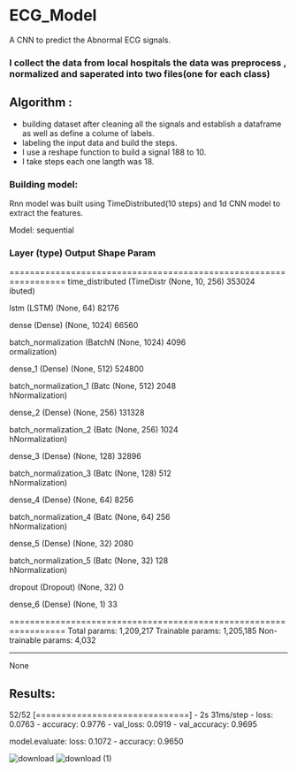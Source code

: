 # ECG_Model
A CNN to predict the Abnormal ECG signals.
### I collect the data from local hospitals the data was preprocess , normalized and saperated into two files(one for each class) 
## Algorithm :
- building dataset after cleaning all the signals and establish a dataframe as well as define a colume of labels.
- labeling the input data and build the steps.
- I use a reshape function to build a signal 188 to 10.
- I take steps each one langth was 18.
### Building model:
Rnn model was built using TimeDistributed(10 steps) and 1d CNN model to extract the features.

Model: sequential
### Layer (type)                Output Shape              Param   
=================================================================
 time_distributed (TimeDistr  (None, 10, 256)          353024    
 ibuted)                                                         
                                                                 
 lstm (LSTM)                 (None, 64)                82176     
                                                                 
 dense (Dense)               (None, 1024)              66560     
                                                                 
 batch_normalization (BatchN  (None, 1024)             4096      
 ormalization)                                                   
                                                                 
 dense_1 (Dense)             (None, 512)               524800    
                                                                 
 batch_normalization_1 (Batc  (None, 512)              2048      
 hNormalization)                                                 
                                                                 
 dense_2 (Dense)             (None, 256)               131328    
                                                                 
 batch_normalization_2 (Batc  (None, 256)              1024      
 hNormalization)                                                 
                                                                 
 dense_3 (Dense)             (None, 128)               32896     
                                                                 
 batch_normalization_3 (Batc  (None, 128)              512       
 hNormalization)                                                 
                                                                 
 dense_4 (Dense)             (None, 64)                8256      
                                                                 
 batch_normalization_4 (Batc  (None, 64)               256       
 hNormalization)                                                 
                                                                 
 dense_5 (Dense)             (None, 32)                2080      
                                                                 
 batch_normalization_5 (Batc  (None, 32)               128       
 hNormalization)                                                 
                                                                 
 dropout (Dropout)           (None, 32)                0         
                                                                 
 dense_6 (Dense)             (None, 1)                 33        
                                                                 
=================================================================
Total params: 1,209,217
Trainable params: 1,205,185
Non-trainable params: 4,032
_________________________________________________________________

None

## Results:
52/52 [==============================] - 2s 31ms/step - loss: 0.0763 - accuracy: 0.9776 - val_loss: 0.0919 - val_accuracy: 0.9695

model.evaluate:
 loss: 0.1072 - accuracy: 0.9650
 
 
![download](https://user-images.githubusercontent.com/93203143/188266842-86736ced-9739-48f3-941a-c8c2cbabc9bb.png)
![download (1)](https://user-images.githubusercontent.com/93203143/188266844-e1b20014-8510-4009-92f6-c0d5a3edb12e.png)


